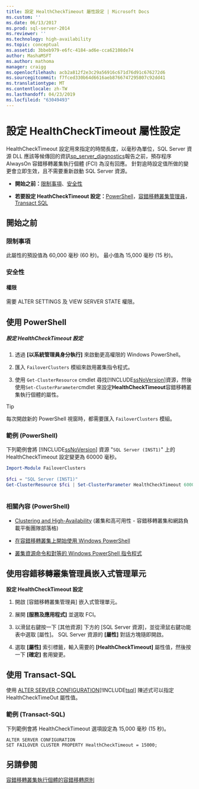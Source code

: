 ```yaml
---
title: 設定 HealthCheckTimeout 屬性設定 | Microsoft Docs
ms.custom: ''
ms.date: 06/13/2017
ms.prod: sql-server-2014
ms.reviewer: ''
ms.technology: high-availability
ms.topic: conceptual
ms.assetid: 3bbeb979-e6fc-4184-ad6e-cca62108de74
author: MashaMSFT
ms.author: mathoma
manager: craigg
ms.openlocfilehash: acb2a812f2e3c29a56916c671d76d91c676272d6
ms.sourcegitcommit: f7fced330b64d6616aeb8766747295807c92dd41
ms.translationtype: MT
ms.contentlocale: zh-TW
ms.lasthandoff: 04/23/2019
ms.locfileid: "63049493"
---
```

# <a name="configure-healthchecktimeout-property-settings"></a>設定 HealthCheckTimeout 屬性設定
  HealthCheckTimeout 設定用來指定的時間長度，以毫秒為單位，SQL Server 資源 DLL 應該等候傳回的資訊[sp_server_diagnostics](/sql/relational-databases/system-stored-procedures/sp-server-diagnostics-transact-sql)報告之前，預存程序AlwaysOn 容錯移轉叢集執行個體 (FCI) 為沒有回應。 針對逾時設定值所做的變更會立即生效，且不需要重新啟動 SQL Server 資源。  
  
-   **開始之前：**[限制事項](#Limits)、[安全性](#Security)  
  
-   **若要設定 HeathCheckTimeout 設定：**[PowerShell](#PowerShellProcedure)，[容錯移轉叢集管理員](#WSFC)， [Transact SQL](#TsqlProcedure)  
  
##  <a name="BeforeYouBegin"></a> 開始之前  
  
###  <a name="Limits"></a> 限制事項  
 此屬性的預設值為 60,000 毫秒 (60 秒)。 最小值為 15,000 毫秒 (15 秒)。  
  
###  <a name="Security"></a> 安全性  
  
####  <a name="Permissions"></a> 權限  
 需要 ALTER SETTINGS 及 VIEW SERVER STATE 權限。  
  
##  <a name="PowerShellProcedure"></a> 使用 PowerShell  
  
##### <a name="to-configure-healthchecktimeout-settings"></a>設定 HealthCheckTimeout 設定  
  
1.  透過 **[以系統管理員身分執行]** 來啟動更高權限的 Windows PowerShell。  
  
2.  匯入 `FailoverClusters` 模組來啟用叢集指令程式。  
  
3.  使用  `Get-ClusterResource` cmdlet 尋找[!INCLUDE[ssNoVersion](../../../includes/ssnoversion-md.md)]資源，然後使用`Set-ClusterParameter`cmdlet 來設定**HealthCheckTimeout**容錯移轉叢集執行個體的屬性。  
  
> [!TIP]  
>  每次開啟新的 PowerShell 視窗時，都需要匯入 `FailoverClusters` 模組。  
  
### <a name="example-powershell"></a>範例 (PowerShell)  
 下列範例會將 [!INCLUDE[ssNoVersion](../../../includes/ssnoversion-md.md)] 資源 "`SQL Server (INST1)`" 上的 HealthCheckTimeout 設定變更為 60000 毫秒。  
  
```powershell  
Import-Module FailoverClusters  
  
$fci = "SQL Server (INST1)"  
Get-ClusterResource $fci | Set-ClusterParameter HealthCheckTimeout 60000  
  
```  
  
### <a name="related-content-powershell"></a>相關內容 (PowerShell)  
  
-   [Clustering and High-Availability](https://blogs.msdn.com/b/clustering/archive/2009/05/23/9636665.aspx) (叢集和高可用性 - 容錯移轉叢集和網路負載平衡團隊部落格)  
  
-   [在容錯移轉叢集上開始使用 Windows PowerShell](https://technet.microsoft.com/library/ee619762\(WS.10\).aspx)  
  
-   [叢集資源命令和對等的 Windows PowerShell 指令程式](https://msdn.microsoft.com/library/ee619744.aspx#BKMK_resource)  
  
##  <a name="WSFC"></a> 使用容錯移轉叢集管理員嵌入式管理單元  
 **設定 HealthCheckTimeout 設定**  
  
1.  開啟 [容錯移轉叢集管理員] 嵌入式管理單元。  
  
2.  展開 **[服務及應用程式]** 並選取 FCI。  
  
3.  以滑鼠右鍵按一下 [其他資源] 下方的 [SQL Server 資源]，並從滑鼠右鍵功能表中選取 [屬性]。 SQL Server 資源的 **[屬性]** 對話方塊隨即開啟。  
  
4.  選取 **[屬性]** 索引標籤，輸入需要的 **[HealthCheckTimeout]** 屬性值，然後按一下 **[確定]** 套用變更。  
  
##  <a name="TsqlProcedure"></a> 使用 Transact-SQL  
 使用 [ALTER SERVER CONFIGURATION](/sql/t-sql/statements/alter-server-configuration-transact-sql)[!INCLUDE[tsql](../../../includes/tsql-md.md)] 陳述式可以指定 HealthCheckTimeOut 屬性值。  
  
###  <a name="TsqlExample"></a> 範例 &#40;Transact-SQL&#41;  
 下列範例會將 HealthCheckTimeout 選項設定為 15,000 毫秒 (15 秒)。  
  
```  
ALTER SERVER CONFIGURATION   
SET FAILOVER CLUSTER PROPERTY HealthCheckTimeout = 15000;  
```  
  
## <a name="see-also"></a>另請參閱  
 [容錯移轉叢集執行個體的容錯移轉原則](failover-policy-for-failover-cluster-instances.md)  
  
  
